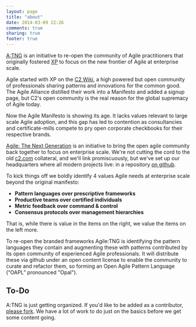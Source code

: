 ```yaml
---
layout: page
title: "about"
date: 2014-03-09 22:26
comments: true
sharing: true
footer: true
---
```

[A:TNG](http://agiletng.org) is an initiative to re-open the community of
Agile practitioners that originally fostered
[XP](http://c2.com/cgi/wiki?ExtremeProgrammingRoadmap) to focus on the new
frontier of Agile at enterprise scale.

Agile started with XP on the [C2 Wiki](http://www.c2.com/cgi/wiki), a high
powered but open community of professionals sharing patterns and innovations
for the common good. The Agile Alliance distilled their work into a
Manifesto and added a signup page, but C2's open community is the real reason
for the global supremacy of Agile today.

Now the Agile Manifesto is showing its age. It lacks values relevant to large
scale Agile adoption, and this gap has led to contention as consultancies and
certificate-mills compete to pry open corporate checkbooks for their
respective brands.

[Agile: The Next Generation](http://agiletng.org) is an initiative to bring
the open agile community back together to focus on enterprise scale. We're not
cutting the cord to the old [c2.com](http://www.c2.com/cgi/wiki?CategoryAgile)
collateral,
and we'll link promiscuously, but we've set up our headquarters where all
modern projects live: in a repository [on
github](https://github.com/Agile-TNG/Agile-TNG.github.io).

To kick things off we boldly identify 4 values Agile needs at enterprise scale
beyond the original manifesto:

* **Pattern languages over prescriptive frameworks**  
* **Productive teams over certified individuals**  
* **Metric feedback over command & control**  
* **Consensus protocols over management hierarchies**  

That is, while there is value in the items on the right, we value the
items on the left more.

To re-open the branded frameworks Agile:TNG is identifying the pattern
languages they contain and augmenting these with patterns contributed
by its open community of experienced Agile professionals. It will
distribute these via github under an open
content license to enable the community to curate and refactor them,
so forming an Open Agile Pattern Language (“OAPL” pronounced "Opal").

## To-Do

A:TNG is just getting organized. If you'd like to be added as
a contributor, [please
fork](http://github.com/Agile-TNG/Agile-TNG.github.io). We
have a lot of work to do just on the basics before we get some
content going.
